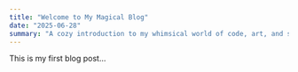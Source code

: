 ```yaml
---
title: "Welcome to My Magical Blog"
date: "2025-06-28"
summary: "A cozy introduction to my whimsical world of code, art, and spells."
---
```


This is my first blog post...
